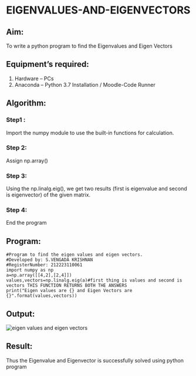 # EIGENVALUES-AND-EIGENVECTORS
## Aim:
To write a python program to find the Eigenvalues and Eigen Vectors
## Equipment’s required:
1. 	Hardware – PCs
2. 	Anaconda – Python 3.7 Installation / Moodle-Code Runner
## Algorithm:
### Step1 :
Import the numpy module to use the built-in functions for calculation.
### Step 2: 
Assign np.array()
### Step 3:
Using the np.linalg.eig(),  we get two results (first is eigenvalue and second is eigenvector) of the given matrix.
### Step 4:
End the program


## Program:
```
#Program to find the eigen values and eigen vectors.
#Developed by: S.VENGADA KRISHNAN
#RegisterNumber: 212223110061
import numpy as np
a=np.array([[4,2],[2,4]])
values,vectors=np.linalg.eig(a)#first thing is values and second is vectors THIS FUNCTION RETURNS BOTH THE ANSWERS
print("Eigen values are {} and Eigen Vectors are {}".format(values,vectors))
```
## Output:
![eigen values and eigen vectors](https://github.com/SVENGADAKRISHNAN/EIGENVALUES-AND-EIGENVECTORS/assets/147473084/684d1b52-a4c6-47aa-adbb-a5dbdfe71566)

## Result:
Thus the Eigenvalue and Eigenvector is successfully solved using python program
